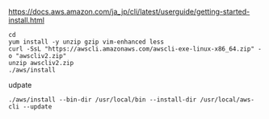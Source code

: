 
https://docs.aws.amazon.com/ja_jp/cli/latest/userguide/getting-started-install.html


```
cd
yum install -y unzip gzip vim-enhanced less
curl -SsL "https://awscli.amazonaws.com/awscli-exe-linux-x86_64.zip" -o "awscliv2.zip"
unzip awscliv2.zip
./aws/install
```

udpate
```
./aws/install --bin-dir /usr/local/bin --install-dir /usr/local/aws-cli --update
```
